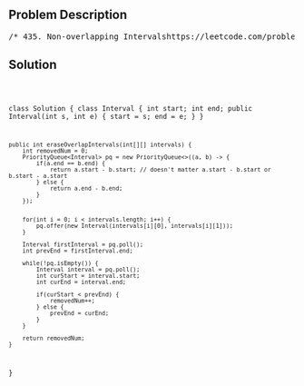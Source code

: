 <!--
<style>
  body { font-family: Arial, sans-serif; }
  .container { max-width: 700px; margin: 0 auto; padding: 10px; }
  .comment-block { background-color: #f9f9f9; padding: 10px; border-left: 5px solid #ccc; overflow-wrap: break-word; white-space: pre-wrap; }
  .code-block { background-color: #f4f4f4; padding: 10px; border: 1px solid #ddd; overflow-wrap: break-word; white-space: pre-wrap; }
</style>
-->

<div class='container'>
<h2>Problem Description</h2>
<div class='comment-block'>
<pre>
/* 435. Non-overlapping Intervalshttps://leetcode.com/problems/non-overlapping-intervals/description/Given an array of intervals intervals where intervals[i] = [starti, endi],return the minimum number of intervals you need to remove to make therest of the intervals non-overlapping.Example 1:Input: intervals = [[1,2],[2,3],[3,4],[1,3]]Output: 1Explanation: [1,3] can be removed and the rest of the intervals are non-overlapping.Example 2:Input: intervals = [[1,2],[1,2],[1,2]]Output: 2Explanation: You need to remove two [1,2] to make the rest of the intervals non-overlapping.Example 3:Input: intervals = [[1,2],[2,3]]Output: 0Explanation: You don't need to remove any of the intervals since they're already non-overlapping.Constraints:1 <= intervals.length <= 105intervals[i].length == 2-5 * 104 <= starti < endi <= 5 * 104*//* Tutorial:The primary reason to sort by end times first in this problemis to ensure that you are always considering the interval thatfinishes earliest as your first choice. This approach minimizesthe chance of overlap with subsequent intervals, as an intervalthat ends earlier frees up more space for others.Sorting by start time when end times are the same, however,is a secondary criterion and is less critical for the correctnessof the solution. The main idea behind this secondary sorting is tomaintain a consistent and predictable ordering of intervals thatshare the same end time. This can be helpful in certain edge cases,but for the majority of scenarios in this particular problem,it won't make a difference in the outcome.*/</pre>
</div>

<h2>Solution</h2>
<div class='code-block'>
<pre><code class='language-java'>


class Solution {
    class Interval {
        int start;
        int end;
        public Interval(int s, int e) {
            start = s;
            end = e;
        }
    }

    public int eraseOverlapIntervals(int[][] intervals) {
        int removedNum = 0;
        PriorityQueue<Interval> pq = new PriorityQueue<>((a, b) -> {
            if(a.end == b.end) {
                return a.start - b.start; // doesn't matter a.start - b.start or b.start - a.start
            } else {
                return a.end - b.end;
            }
        });


        for(int i = 0; i < intervals.length; i++) {
            pq.offer(new Interval(intervals[i][0], intervals[i][1]));
        }

        Interval firstInterval = pq.poll();
        int prevEnd = firstInterval.end;
        
        while(!pq.isEmpty()) {
            Interval interval = pq.poll();
            int curStart = interval.start;
            int curEnd = interval.end;

            if(curStart < prevEnd) {
                removedNum++;
            } else {
                prevEnd = curEnd;
            }
        }

        return removedNum;
    }
}

</code></pre>
</div>
</div>
